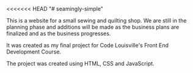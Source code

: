 <<<<<<< HEAD
"# seamingly-simple" 

This is a website for a small sewing and quilting shop. We are still in the planning phase and additions will be made as the business plans are finalized and as the business progresses. 

It was created as my final project for Code Louisville's Front End Development Course. 

The project was created using HTML, CSS and JavaScript. 

